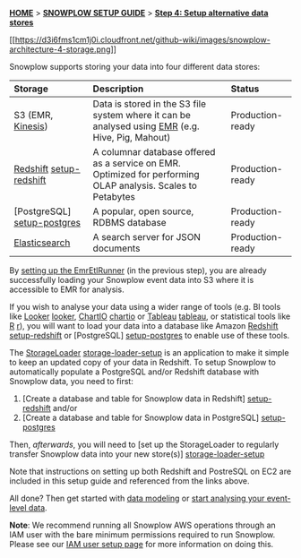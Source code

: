 <a name="top" />

[**HOME**](Home) > [**SNOWPLOW SETUP GUIDE**](Setting-up-Snowplow) > [**Step 4: Setup alternative data stores**](Setting-up-alternative-data-stores)

[[https://d3i6fms1cm1j0i.cloudfront.net/github-wiki/images/snowplow-architecture-4-storage.png]]

Snowplow supports storing your data into four different data stores:

| **Storage**               | **Description**                                     | **Status**       |
|:--------------------------|:----------------------------------------------------|:-----------------|
| S3 (EMR, [Kinesis][kinesis]) | Data is stored in the S3 file system where it can be analysed using [EMR][emr] (e.g. Hive, Pig, Mahout) | Production-ready |
| [Redshift] [setup-redshift]| A columnar database offered as a service on EMR. Optimized for performing OLAP analysis. Scales to Petabytes | Production-ready |
| [PostgreSQL] [setup-postgres]| A popular, open source, RDBMS database              | Production-ready | 
| [Elasticsearch][setup-elasticsearch] | A search server for JSON documents          | Production-ready |

By [setting up the EmrEtlRunner](setting-up-EmrEtlRunner) (in the previous step), you are already successfully loading your Snowplow event data into S3 where it is accessible to EMR for analysis.

If you wish to analyse your data using a wider range of tools (e.g. BI tools like [Looker] [looker], [ChartIO] [chartio] or [Tableau] [tableau], or statistical tools like [R] [r]), you will want to load your data into a database like Amazon [Redshift] [setup-redshift] or [PostgreSQL] [setup-postgres] to enable use of these tools.

The [StorageLoader] [storage-loader-setup] is an application to make it simple to keep an updated copy of your data in Redshift. To setup Snowplow to automatically populate a PostgreSQL and/or Redshift database with Snowplow data, you need to first:

1. [Create a database and table for Snowplow data in Redshift] [setup-redshift] and/or
2. [Create a database and table for Snowplow data in PostgreSQL] [setup-postgres]

Then, *afterwards*, you will need to [set up the StorageLoader to regularly transfer Snowplow data into your new store(s)] [storage-loader-setup]

Note that instructions on setting up both Redshift and PostreSQL on EC2 are included in this setup guide and referenced from the links above.

All done? Then get started with [data modeling][modeling] or [start analysing your event-level data][analyse].

**Note**: We recommend running all Snowplow AWS operations through an IAM user with the bare minimum permissions required to run Snowplow. Please see our [IAM user setup page](IAM-setup) for more information on doing this.

[emr]: http://aws.amazon.com/elasticmapreduce/
[kinesis]: kinesis-lzo-s3-sink-setup
[infobright]: http://www.infobright.org/
[redshift]: http://aws.amazon.com/redshift/
[skydb]: http://skydb.io/
[chartio]: http://chartio.com/
[storageloader]: https://github.com/snowplow/snowplow/tree/master/4-storage/storage-loader
[setup-redshift]: setting-up-redshift
[setup-infobright]: Setting-up-Infobright
[storage-loader-setup]: 1-Installing-the-StorageLoader
[tableau]: http://www.tableausoftware.com/
[analyse]: Setting-up-Snowplow#step6
[modeling]: Setting-up-Snowplow#step5
[r]: http://www.r-project.org/
[looker]: http://www.looker.com/
[setup-postgres]: Setting-up-PostgreSQL
[setup-elasticsearch]: kinesis-elasticsearch-sink-setup
